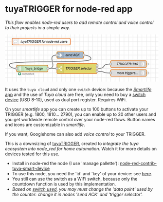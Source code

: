 # tuyaTRIGGER for node-red app

_This flow enables node-red users to add remote control and voice control to their projects in a simple way._

![](./../../pics/tuyadaemon06.jpg)

It uses the `tuya cloud` and only one `switch` device: because the [ _Smartlife_ app](https://play.google.com/store/apps/details?id=com.tuya.smartlife) and the use of  _Tuya cloud_ are free, only you need to buy a [switch device](https://github.com/msillano/tuyaDAEMON/blob/main/devices/Smart_switch01/device_Smart_Switch01.pdf) (USD 8-10), used as dual port register. Requires WiFi.

On your _smartlife_ app you can create up to 100 buttons to activate your TRIGGER (e.g. 1800, 1810... 2790), you can enable up to 20 other users and you get worldwide remote control over your node-red flows. Button names and icons are customizable in  _smartlife_.

If you want, Googlehome can also add _voice control_ to your TRIGGER.

This is a downsizing of [tuyaTRIGGER](https://github.com/msillano/tuyaDAEMON/tree/main/tuyaTRIGGER), created to _integrate the tuya ecosystem into node_red for home automation_. Watch it for more details on devices tested for this use.

- Install in node-red the node (I use 'manage pallette'): [node-red-contrib-tuya-smart-device](https://github.com/vinodsr/node-red-contrib-tuya-smart-device)
- To use this node, you need the 'id' and 'key' of your device: see [here](https://github.com/codetheweb/tuyapi/blob/master/docs/SETUP.md).
- You still can use the switch as a WiFi switch, because only the countdown function is used by this implementation.
- _Based on [switch used](https://github.com/msillano/tuyaDAEMON/tree/main/tuyaTRIGGER#implementation), you may must change the 'data point' used by the counter: change it in nodes 'send ACK' and 'trigger selector'._
